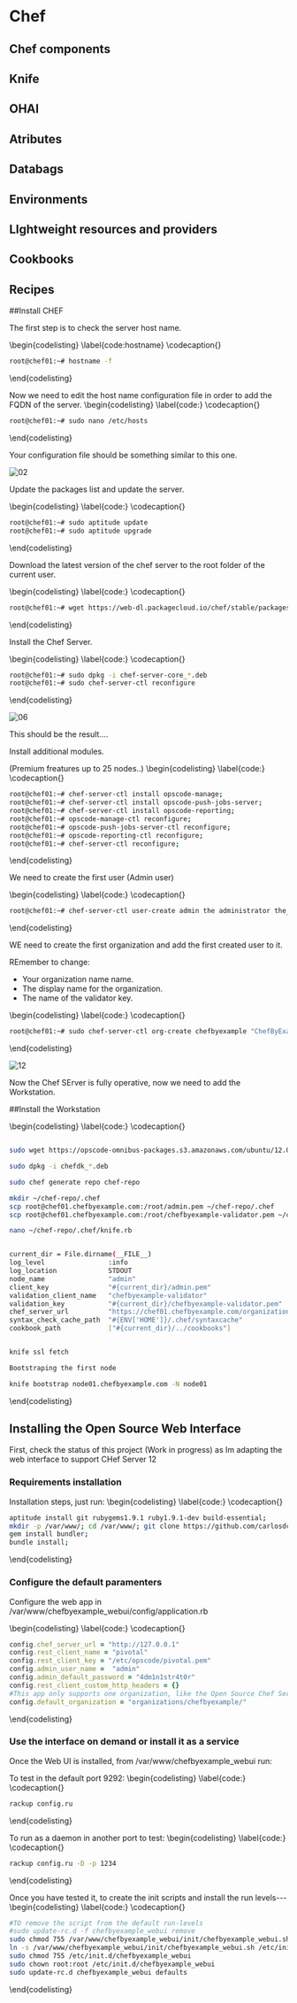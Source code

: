 # Chef


## Chef components


## Knife


## OHAI


## Atributes


## Databags


## Environments


## LIghtweight resources and providers


## Cookbooks


## Recipes

##Install CHEF


The first step is to check the server host name.

\begin{codelisting}
\label{code:hostname}
\codecaption{}
```bash
root@chef01:~# hostname -f
```
\end{codelisting}


Now we need to edit the host name configuration file in order to add the FQDN of the server.
\begin{codelisting}
\label{code:}
\codecaption{}
```bash
root@chef01:~# sudo nano /etc/hosts
```
\end{codelisting}

Your configuration file should be something similar to this one.

![02](images/figures/02_host_name.png)



Update the packages list and update the server.

\begin{codelisting}
\label{code:}
\codecaption{}
```bash
root@chef01:~# sudo aptitude update
root@chef01:~# sudo aptitude upgrade
```
\end{codelisting}

Download the latest version of the chef server to the root folder of the current user.

\begin{codelisting}
\label{code:}
\codecaption{}
```bash
root@chef01:~# wget https://web-dl.packagecloud.io/chef/stable/packages/ubuntu/trusty/chef-server-core_12.2.0-1_amd64.deb
```
\end{codelisting}


Install the Chef Server.

\begin{codelisting}
\label{code:}
\codecaption{}
```bash
root@chef01:~# sudo dpkg -i chef-server-core_*.deb
root@chef01:~# sudo chef-server-ctl reconfigure
```
\end{codelisting}

![06](images/figures/06_install_chef_api.PNG)

This should be the result....



Install additional modules.



(Premium freatures up to 25 nodes..)
\begin{codelisting}
\label{code:}
\codecaption{}
```bash
root@chef01:~# chef-server-ctl install opscode-manage;
root@chef01:~# chef-server-ctl install opscode-push-jobs-server;
root@chef01:~# chef-server-ctl install opscode-reporting;
root@chef01:~# opscode-manage-ctl reconfigure;
root@chef01:~# opscode-push-jobs-server-ctl reconfigure;
root@chef01:~# opscode-reporting-ctl reconfigure; 
root@chef01:~# chef-server-ctl reconfigure;

```
\end{codelisting}


We need to create the first user (Admin user)

\begin{codelisting}
\label{code:}
\codecaption{}
```bash
root@chef01:~# chef-server-ctl user-create admin the administrator the_good@chefbyexample.com 4dm1n1str4t0r -f admin.pem
```
\end{codelisting}


WE need to create the first organization and add the first created user to it.

REmember to change:

 * Your organization name name.
 * The display name for the organization.
 * The name of the validator key.

\begin{codelisting}
\label{code:}
\codecaption{}
```bash
root@chef01:~# sudo chef-server-ctl org-create chefbyexample "ChefByExample.com" --association_user admin -f chefbyexample-validator.pem
```
\end{codelisting}


![12](images/figures/12_install_chef_finished.PNG)

Now the Chef SErver is fully operative, now we need to add the Workstation.






##Install the Workstation


\begin{codelisting}
\label{code:}
\codecaption{}
```bash

sudo wget https://opscode-omnibus-packages.s3.amazonaws.com/ubuntu/12.04/x86_64/chefdk_0.7.0-1_amd64.deb

sudo dpkg -i chefdk_*.deb

sudo chef generate repo chef-repo

mkdir ~/chef-repo/.chef
scp root@chef01.chefbyexample.com:/root/admin.pem ~/chef-repo/.chef
scp root@chef01.chefbyexample.com:/root/chefbyexample-validator.pem ~/chef-repo/.chef

nano ~/chef-repo/.chef/knife.rb


current_dir = File.dirname(__FILE__)
log_level                :info
log_location             STDOUT
node_name                "admin"
client_key               "#{current_dir}/admin.pem"
validation_client_name   "chefbyexample-validator"
validation_key           "#{current_dir}/chefbyexample-validator.pem"
chef_server_url          "https://chef01.chefbyexample.com/organizations/chefbyexample"
syntax_check_cache_path  "#{ENV['HOME']}/.chef/syntaxcache"
cookbook_path            ["#{current_dir}/../cookbooks"]


knife ssl fetch

Bootstraping the first node

knife bootstrap node01.chefbyexample.com -N node01


```
\end{codelisting}







## Installing the Open Source Web Interface ##

First, check the status of this project (Work in progress) as 
Im adapting the web interface to support CHef Server 12

### Requirements installation ###
Installation steps, just run:
\begin{codelisting}
\label{code:}
\codecaption{}
```bash
aptitude install git rubygems1.9.1 ruby1.9.1-dev build-essential;
mkdir -p /var/www/; cd /var/www/; git clone https://github.com/carlosdcg/chefbyexample_webui; cd chefbyexample_webui;
gem install bundler;
bundle install;
```
\end{codelisting}


### Configure the default paramenters ###
Configure the web app in /var/www/chefbyexample_webui/config/application.rb

\begin{codelisting}
\label{code:}
\codecaption{}
```ruby
config.chef_server_url = "http://127.0.0.1"
config.rest_client_name = "pivotal"
config.rest_client_key = "/etc/opscode/pivotal.pem"
config.admin_user_name =  "admin"
config.admin_default_password = "4dm1n1str4t0r"
config.rest_client_custom_http_headers = {}
#This app only supports one organization, like the Open Source Chef Server 11
config.default_organization = "organizations/chefbyexample/"
```
\end{codelisting}

### Use the interface on demand or install it as a service ###
Once the Web UI is installed, from /var/www/chefbyexample_webui run:

To test in the default port 9292:
\begin{codelisting}
\label{code:}
\codecaption{}
```bash
rackup config.ru
```
\end{codelisting}

To run as a daemon in another port to test:
\begin{codelisting}
\label{code:}
\codecaption{}
```bash
rackup config.ru -D -p 1234
```
\end{codelisting}

Once you have tested it, to create the init scripts and install the run levels---
\begin{codelisting}
\label{code:}
\codecaption{}
```bash
#TO remove the script from the default run-levels
#sudo update-rc.d -f chefbyexample_webui remove
sudo chmod 755 /var/www/chefbyexample_webui/init/chefbyexample_webui.sh
ln -s /var/www/chefbyexample_webui/init/chefbyexample_webui.sh /etc/init.d/chefbyexample_webui
sudo chmod 755 /etc/init.d/chefbyexample_webui
sudo chown root:root /etc/init.d/chefbyexample_webui
sudo update-rc.d chefbyexample_webui defaults
```
\end{codelisting}






